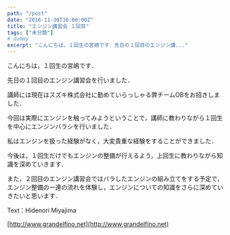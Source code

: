 ```yaml
---
path: "/post"
date: "2016-11-30T16:00:00Z"
title: "エンジン講習会 １回目"
tags: ["未分類"]
# dummy
excerpt: "こんにちは，１回生の宮嶋です．先日の１回目のエンジン講..."
---
```




[](30-1.jpg)

こんにちは，１回生の宮嶋です．

先日の１回目のエンジン講習会を行いました．

講師には現在はスズキ株式会社に勤めていらっしゃる弊チームOBをお招きしました．

今回は実際にエンジンを触ってみようということで，講師に教わりながら１回生を中心にエンジンバラシを行いました．

私はエンジンを扱った経験がなく，大変貴重な経験をすることができました．

今後は，１回生だけでもエンジンの整備が行えるよう，上回生に教わりながら知識を深めていきます．

また，２回目のエンジン講習会ではバラしたエンジンの組み立てをする予定で，エンジン整備の一連の流れを体験し，エンジンについての知識をさらに深めていきたいと思います．

Text：Hidenori Miyajima

[http://www.grandelfino.net](http://www.grandelfino.net)

